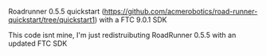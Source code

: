 Roadrunner 0.5.5 quickstart (https://github.com/acmerobotics/road-runner-quickstart/tree/quickstart1) with a FTC 9.0.1 SDK

This code isnt mine, I'm just redistruibuting RoadRunner 0.5.5 with an updated FTC SDK
